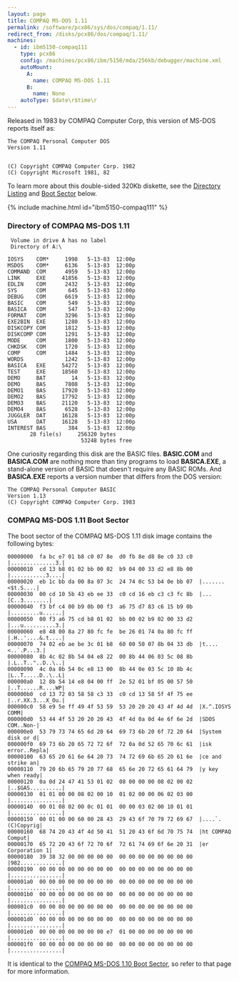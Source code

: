 ```yaml
---
layout: page
title: COMPAQ MS-DOS 1.11
permalink: /software/pcx86/sys/dos/compaq/1.11/
redirect_from: /disks/pcx86/dos/compaq/1.11/
machines:
  - id: ibm5150-compaq111
    type: pcx86
    config: /machines/pcx86/ibm/5150/mda/256kb/debugger/machine.xml
    autoMount:
      A:
        name: COMPAQ MS-DOS 1.11
      B:
        name: None
    autoType: $date\r$time\r
---
```


Released in 1983 by COMPAQ Computer Corp, this version of MS-DOS reports itself as:

	The COMPAQ Personal Computer DOS
	Version 1.11
	
	
	(C) Copyright COMPAQ Computer Corp. 1982
	(C) Copyright Microsoft 1981, 82

To learn more about this double-sided 320Kb diskette, see the
[Directory Listing](#directory-of-compaq-ms-dos-111) and [Boot Sector](#compaq-ms-dos-111-boot-sector) below.

{% include machine.html id="ibm5150-compaq111" %}

### Directory of COMPAQ MS-DOS 1.11

     Volume in drive A has no label
     Directory of A:\

    IOSYS    COM*     1998   5-13-83  12:00p
    MSDOS    COM*     6136   5-13-83  12:00p
    COMMAND  COM      4959   5-13-83  12:00p
    LINK     EXE     41856   5-13-83  12:00p
    EDLIN    COM      2432   5-13-83  12:00p
    SYS      COM       645   5-13-83  12:00p
    DEBUG    COM      6619   5-13-83  12:00p
    BASIC    COM       549   5-13-83  12:00p
    BASICA   COM       547   5-13-83  12:00p
    FORMAT   COM      3296   5-13-83  12:00p
    EXE2BIN  EXE      1280   5-13-83  12:00p
    DISKCOPY COM      1812   5-13-83  12:00p
    DISKCOMP COM      1291   5-13-83  12:00p
    MODE     COM      1800   5-13-83  12:00p
    CHKDSK   COM      1720   5-13-83  12:00p
    COMP     COM      1484   5-13-83  12:00p
    WORDS             1242   5-13-83  12:00p
    BASICA   EXE     54272   5-13-83  12:00p
    TEST     EXE     18560   5-13-83  12:00p
    DEMO     BAT        14   5-13-83  12:00p
    DEMO     BAS      7808   5-13-83  12:00p
    DEMO1    BAS     17920   5-13-83  12:00p
    DEMO2    BAS     17792   5-13-83  12:00p
    DEMO3    BAS     21120   5-13-83  12:00p
    DEMO4    BAS      6528   5-13-83  12:00p
    JUGGLER  DAT     16128   5-13-83  12:00p
    USA      DAT     16128   5-13-83  12:00p
    INTEREST BAS       384   5-13-83  12:00p
           28 file(s)     256320 bytes
                           53248 bytes free

One curiosity regarding this disk are the BASIC files.  **BASIC.COM** and **BASICA.COM** are nothing more than
tiny programs to load **BASICA.EXE**, a stand-alone version of BASIC that doesn't require any BASIC ROMs.  And
**BASICA.EXE** reports a version number that differs from the DOS version: 

	The COMPAQ Personal Computer BASIC
	Version 1.13
	(C) Copyright COMPAQ Computer Corp. 1983

### COMPAQ MS-DOS 1.11 Boot Sector

The boot sector of the COMPAQ MS-DOS 1.11 disk image contains the following bytes:

	00000000  fa bc e7 01 b8 c0 07 8e  d0 fb 8e d8 8e c0 33 c0  |..............3.|
	00000010  cd 13 b8 01 02 bb 00 02  b9 04 00 33 d2 e8 8b 00  |...........3....|
	00000020  eb 1c bb da 00 8a 07 3c  24 74 0c 53 b4 0e bb 07  |.......<$t.S....|
	00000030  00 cd 10 5b 43 eb ee 33  c0 cd 16 eb c3 c3 fc 8b  |...[C..3........|
	00000040  f3 bf c4 00 b9 0b 00 f3  a6 75 d7 83 c6 15 b9 0b  |.........u......|
	00000050  00 f3 a6 75 cd b8 01 02  bb 00 02 b9 02 00 33 d2  |...u..........3.|
	00000060  e8 48 00 8a 27 80 fc fe  be 26 01 74 0a 80 fc ff  |.H..'....&.t....|
	00000070  74 02 eb ae be 3c 01 b8  60 00 50 07 8b 04 33 db  |t....<..`.P...3.|
	00000080  8b 4c 02 8b 54 04 e8 22  00 8b 44 06 03 5c 08 8b  |.L..T.."..D..\..|
	00000090  4c 0a 8b 54 0c e8 13 00  8b 44 0e 03 5c 10 8b 4c  |L..T.....D..\..L|
	000000a0  12 8b 54 14 e8 04 00 ff  2e 52 01 bf 05 00 57 50  |..T......R....WP|
	000000b0  cd 13 72 03 58 58 c3 33  c0 cd 13 58 5f 4f 75 ee  |..r.XX.3...X_Ou.|
	000000c0  58 e9 5e ff 49 4f 53 59  53 20 20 20 43 4f 4d 4d  |X.^.IOSYS   COMM|
	000000d0  53 44 4f 53 20 20 20 43  4f 4d 0a 0d 4e 6f 6e 2d  |SDOS   COM..Non-|
	000000e0  53 79 73 74 65 6d 20 64  69 73 6b 20 6f 72 20 64  |System disk or d|
	000000f0  69 73 6b 20 65 72 72 6f  72 0a 0d 52 65 70 6c 61  |isk error..Repla|
	00000100  63 65 20 61 6e 64 20 73  74 72 69 6b 65 20 61 6e  |ce and strike an|
	00000110  79 20 6b 65 79 20 77 68  65 6e 20 72 65 61 64 79  |y key when ready|
	00000120  0a 0d 24 47 41 53 01 02  08 00 00 00 08 02 00 02  |..$GAS..........|
	00000130  01 01 00 00 08 02 00 10  01 02 00 00 06 02 03 00  |................|
	00000140  00 01 08 02 00 0c 01 01  00 00 03 02 00 10 01 01  |................|
	00000150  00 01 00 00 60 00 28 43  29 43 6f 70 79 72 69 67  |....`.(C)Copyrig|
	00000160  68 74 20 43 4f 4d 50 41  51 20 43 6f 6d 70 75 74  |ht COMPAQ Comput|
	00000170  65 72 20 43 6f 72 70 6f  72 61 74 69 6f 6e 20 31  |er Corporation 1|
	00000180  39 38 32 00 00 00 00 00  00 00 00 00 00 00 00 00  |982.............|
	00000190  00 00 00 00 00 00 00 00  00 00 00 00 00 00 00 00  |................|
	000001a0  00 00 00 00 00 00 00 00  00 00 00 00 00 00 00 00  |................|
	000001b0  00 00 00 00 00 00 00 00  00 00 00 00 00 00 00 00  |................|
	000001c0  00 00 00 00 00 00 00 00  00 00 00 00 00 00 00 00  |................|
	000001d0  00 00 00 00 00 00 00 00  00 00 00 00 00 00 00 00  |................|
	000001e0  00 00 00 00 00 00 00 e7  01 00 00 00 00 00 00 00  |................|
	000001f0  00 00 00 00 00 00 00 00  00 00 00 00 00 00 00 00  |................|

It is identical to the [COMPAQ MS-DOS 1.10 Boot Sector](../1.10/#compaq-ms-dos-110-boot-sector),
so refer to that page for more information.

